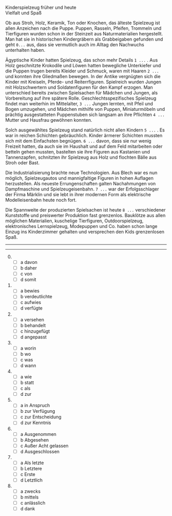 Kinderspielzeug früher und heute  
Vielfalt und Spaß

Ob aus Stroh, Holz, Keramik, Ton oder Knochen, das älteste Spielzeug ist allen Anzeichen nach die Puppe. Puppen, Rasseln, Pfeifen, Trommeln und Tierfiguren wurden schon in der Steinzeit aus Naturmaterialien hergestellt. Man hat sie in historischen Kindergräbern als Grabbeigaben gefunden und geht `0...` aus, dass sie vermutlich auch im Alltag den Nachwuchs unterhalten haben.

Ägyptische Kinder hatten Spielzeug, das schon mehr Details `1 ...` . Aus Holz geschnitzte Krokodile und Löwen hatten bewegliche Unterkiefer und die Puppen trugen bereits Kleider und Schmuck, waren mit Haaren `2 ...` und konnten ihre Gliedmaßen bewegen. In der Antike vergnügten sich die Kinder mit Kreiseln, Pferde- und Reiterrfiguren. Spielreich wurden Jungen mit Holzschwertern und Soldatenfiguren für den Kampf erzogen. Man unterschied bereits zwischen Spielsachen für Mädchen und Jungen, als Vorbereitung auf ihre spätere Rolle. Geschlechtsspezifisches Spielzeug findet man weiterhin im Mittelalter, `3 ...` Jungen lernten, mit Pfeil und Bogen umzugehen, und Mädchen mithilfe von Puppen, Miniaturmöbeln und prächtig ausgestatteten Puppenstuben sich langsam an ihre Pflichten `4 ...` Mutter und Hausfrau gewöhnen konnten.

Solch ausgewähltes Spielzeug stand natürlich nicht allen Kindern `5 ...` . Es war in reichen Schichten gebräuchlich. Kinder ärmerer Schichten mussten sich mit dem Einfachsten begnügen. `6 ...` davon, dass sie nur wenig Freizeit hatten, da auch sie im Haushalt und auf dem Feld mitarbeiten oder betteln gehen mussten, bastelten sie ihre Figuren aus Kastanien und Tannenzapfen, schnitzten ihr Spielzeug aus Holz und flochten Bälle aus Stroh oder Bast.

Die Industrialisierung brachte neue Technologien. Aus Blech war es nun möglich, Spielzeugautos und mannigfaltige Figuren in hohen Auflagen herzustellen. Als neueste Errungenschaften galten Nachahmungen von Dampfmaschine und Spielzeugeisenbahn. `7 ...` war der Erfolgsschlager der Firma Märklin und sie lebt in ihrer modernen Form als elektrische Modelleisenbahn heute noch fort.

Die Spannweite der produzierten Spielsachen ist heute `8 ...` verschiedener Kunststoffe und preiswerter Produktion fast grenzenlos. Bauklötze aus allen möglichen Materialien, kuschelige Tierfiguren, Outdoorspielzeug, elektronisches Lernspielzeug, Modepuppen und Co. haben schon lange Einzug ins Kinderzimmer gehalten und versprechen den Kids grenzenlosen Spaß.

---

---

0.  - [ ] a davon
    - [ ] b daher
    - [ ] c von
    - [ ] d somit

1.  - [ ] a bewies
    - [ ] b verdeutlichte
    - [ ] c aufwies
    - [ ] d verfügte

2.  - [ ] a versehen
    - [ ] b behandelt
    - [ ] c hinzugefügt
    - [ ] d angepasst

3.  - [ ] a worin
    - [ ] b wo
    - [ ] c was
    - [ ] d wann

4.  - [ ] a wie
    - [ ] b statt
    - [ ] c als
    - [ ] d zur

5.  - [ ] a in Anspruch
    - [ ] b zur Verfügung
    - [ ] c zur Entscheidung
    - [ ] d zur Kenntnis

6.  - [ ] a Ausgenommen
    - [ ] b Abgesehen
    - [ ] c Außer Acht gelassen
    - [ ] d Ausgeschlossen

7.  - [ ] a Als letzte
    - [ ] b Letztere
    - [ ] c Erste
    - [ ] d Letztlich

8.  - [ ] a zwecks
    - [ ] b mittels
    - [ ] c anlässlich
    - [ ] d dank
